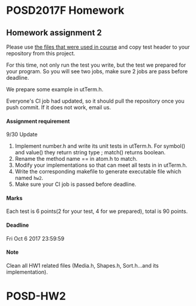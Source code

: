 # POSD2017F Homework

## Homework assignment 2

Please use [the files that were used in course](https://github.com/yccheng66/posd2017f) and copy test header to your repository from this project. 

For this time, not only run the test you write, but the test we prepared for your program.
So you will see two jobs, make sure 2 jobs are pass before deadline.

We prepare some example in utTerm.h.

Everyone's CI job had updated, so it should pull the repository once you push commit. If it does not work, email us.

#### Assignment requirement 
9/30 Update
 1. Implement number.h and write its unit tests in utTerm.h. For symbol() and value() they return string type ; match() returns boolean.
 2. Rename the method name == in atom.h to match.
 3. Modify your implementations so that can meet all tests in in utTerm.h.
 4. Write the corresponding makefile to generate executable file which named `hw2`.
 5. Make sure your CI job is passed before deadline.

#### Marks

Each test is 6 points(2 for your test, 4 for we prepared), total is 90 points.

#### Deadline

Fri Oct 6 2017 23:59:59

#### Note

Clean all HW1 related files (Media.h, Shapes.h, Sort.h...and its implementation).
# POSD-HW2
